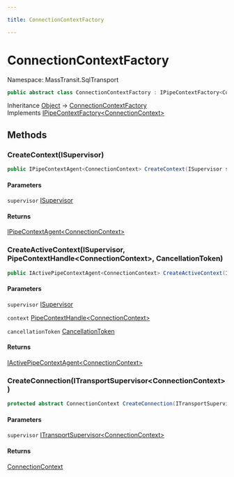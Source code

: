 ```yaml
---

title: ConnectionContextFactory

---
```


# ConnectionContextFactory

Namespace: MassTransit.SqlTransport

```csharp
public abstract class ConnectionContextFactory : IPipeContextFactory<ConnectionContext>
```

Inheritance [Object](https://learn.microsoft.com/en-us/dotnet/api/system.object) → [ConnectionContextFactory](../masstransit-sqltransport/connectioncontextfactory)<br/>
Implements [IPipeContextFactory\<ConnectionContext\>](../masstransit-agents/ipipecontextfactory-1)

## Methods

### **CreateContext(ISupervisor)**

```csharp
public IPipeContextAgent<ConnectionContext> CreateContext(ISupervisor supervisor)
```

#### Parameters

`supervisor` [ISupervisor](../../masstransit-abstractions/masstransit/isupervisor)<br/>

#### Returns

[IPipeContextAgent\<ConnectionContext\>](../masstransit-agents/ipipecontextagent-1)<br/>

### **CreateActiveContext(ISupervisor, PipeContextHandle\<ConnectionContext\>, CancellationToken)**

```csharp
public IActivePipeContextAgent<ConnectionContext> CreateActiveContext(ISupervisor supervisor, PipeContextHandle<ConnectionContext> context, CancellationToken cancellationToken)
```

#### Parameters

`supervisor` [ISupervisor](../../masstransit-abstractions/masstransit/isupervisor)<br/>

`context` [PipeContextHandle\<ConnectionContext\>](../masstransit/pipecontexthandle-1)<br/>

`cancellationToken` [CancellationToken](https://learn.microsoft.com/en-us/dotnet/api/system.threading.cancellationtoken)<br/>

#### Returns

[IActivePipeContextAgent\<ConnectionContext\>](../masstransit-agents/iactivepipecontextagent-1)<br/>

### **CreateConnection(ITransportSupervisor\<ConnectionContext\>)**

```csharp
protected abstract ConnectionContext CreateConnection(ITransportSupervisor<ConnectionContext> supervisor)
```

#### Parameters

`supervisor` [ITransportSupervisor\<ConnectionContext\>](../../masstransit-abstractions/masstransit-transports/itransportsupervisor-1)<br/>

#### Returns

[ConnectionContext](../masstransit-sqltransport/connectioncontext)<br/>
